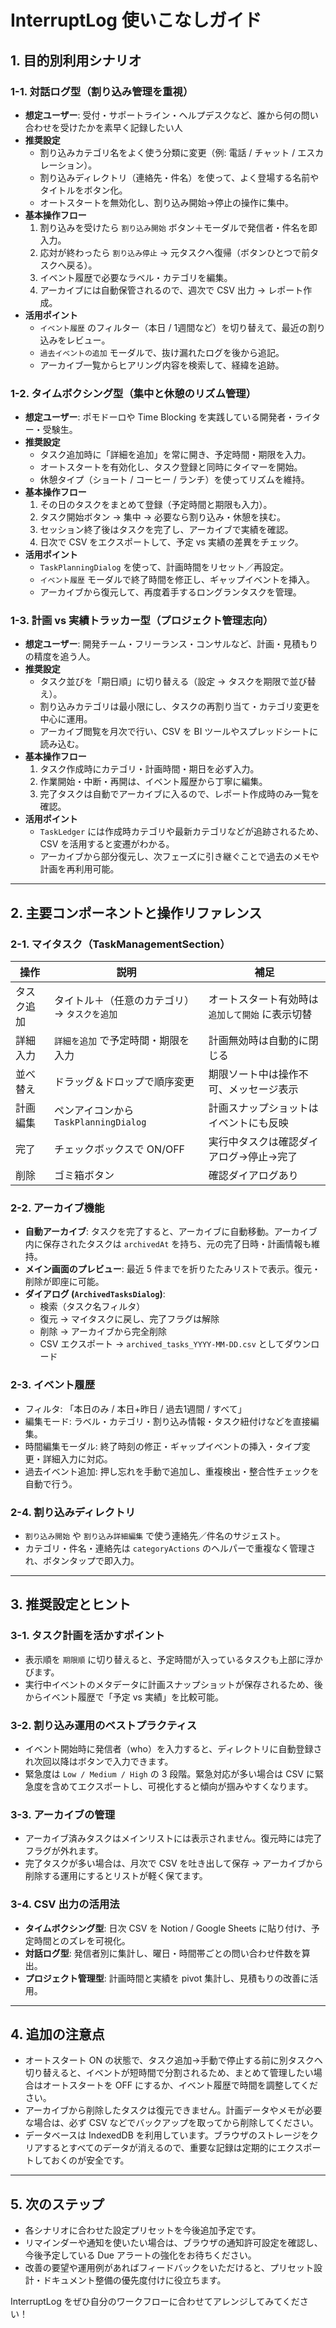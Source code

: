 # InterruptLog 使いこなしガイド

## 1. 目的別利用シナリオ

### 1-1. 対話ログ型（割り込み管理を重視）
- **想定ユーザー**: 受付・サポートライン・ヘルプデスクなど、誰から何の問い合わせを受けたかを素早く記録したい人  
- **推奨設定**
  - 割り込みカテゴリ名をよく使う分類に変更（例: 電話 / チャット / エスカレーション）。  
  - 割り込みディレクトリ（連絡先・件名）を使って、よく登場する名前やタイトルをボタン化。  
  - オートスタートを無効化し、割り込み開始→停止の操作に集中。  
- **基本操作フロー**
  1. 割り込みを受けたら `割り込み開始` ボタン＋モーダルで発信者・件名を即入力。  
  2. 応対が終わったら `割り込み停止` → 元タスクへ復帰（ボタンひとつで前タスクへ戻る）。  
  3. イベント履歴で必要なラベル・カテゴリを編集。  
  4. アーカイブには自動保管されるので、週次で CSV 出力 → レポート作成。  
- **活用ポイント**
  - `イベント履歴` のフィルター（本日 / 1週間など）を切り替えて、最近の割り込みをレビュー。  
  - `過去イベントの追加` モーダルで、抜け漏れたログを後から追記。  
  - アーカイブ一覧からヒアリング内容を検索して、経緯を追跡。  

### 1-2. タイムボクシング型（集中と休憩のリズム管理）
- **想定ユーザー**: ポモドーロや Time Blocking を実践している開発者・ライター・受験生。  
- **推奨設定**
  - タスク追加時に「詳細を追加」を常に開き、予定時間・期限を入力。  
  - オートスタートを有効化し、タスク登録と同時にタイマーを開始。  
  - 休憩タイプ（ショート / コーヒー / ランチ）を使ってリズムを維持。  
- **基本操作フロー**
  1. その日のタスクをまとめて登録（予定時間と期限も入力）。  
  2. タスク開始ボタン → 集中 → 必要なら割り込み・休憩を挟む。  
  3. セッション終了後はタスクを完了し、アーカイブで実績を確認。  
  4. 日次で CSV をエクスポートして、予定 vs 実績の差異をチェック。  
- **活用ポイント**
  - `TaskPlanningDialog` を使って、計画時間をリセット／再設定。  
  - `イベント履歴` モーダルで終了時間を修正し、ギャップイベントを挿入。  
  - アーカイブから復元して、再度着手するロングランタスクを管理。  

### 1-3. 計画 vs 実績トラッカー型（プロジェクト管理志向）
- **想定ユーザー**: 開発チーム・フリーランス・コンサルなど、計画・見積もりの精度を追う人。  
- **推奨設定**
  - タスク並びを「期日順」に切り替える（設定 → タスクを期限で並び替え）。  
  - 割り込みカテゴリは最小限にし、タスクの再割り当て・カテゴリ変更を中心に運用。  
  - アーカイブ閲覧を月次で行い、CSV を BI ツールやスプレッドシートに読み込む。  
- **基本操作フロー**
  1. タスク作成時にカテゴリ・計画時間・期日を必ず入力。  
  2. 作業開始・中断・再開は、イベント履歴から丁寧に編集。  
  3. 完了タスクは自動でアーカイブに入るので、レポート作成時のみ一覧を確認。  
- **活用ポイント**
  - `TaskLedger` には作成時カテゴリや最新カテゴリなどが追跡されるため、CSV を活用すると変遷がわかる。  
  - アーカイブから部分復元し、次フェーズに引き継ぐことで過去のメモや計画を再利用可能。  

---

## 2. 主要コンポーネントと操作リファレンス

### 2-1. マイタスク（TaskManagementSection）
| 操作 | 説明 | 補足 |
|------|------|------|
| タスク追加 | タイトル＋（任意のカテゴリ）→ `タスクを追加` | オートスタート有効時は `追加して開始` に表示切替 |
| 詳細入力 | `詳細を追加` で予定時間・期限を入力 | 計画無効時は自動的に閉じる |
| 並べ替え | ドラッグ＆ドロップで順序変更 | 期限ソート中は操作不可、メッセージ表示 |
| 計画編集 | ペンアイコンから `TaskPlanningDialog` | 計画スナップショットはイベントにも反映 |
| 完了 | チェックボックスで ON/OFF | 実行中タスクは確認ダイアログ→停止→完了 |
| 削除 | ゴミ箱ボタン | 確認ダイアログあり |

### 2-2. アーカイブ機能
- **自動アーカイブ**: タスクを完了すると、アーカイブに自動移動。アーカイブ内に保存されたタスクは `archivedAt` を持ち、元の完了日時・計画情報も維持。  
- **メイン画面のプレビュー**: 最近 5 件までを折りたたみリストで表示。復元・削除が即座に可能。  
- **ダイアログ (`ArchivedTasksDialog`)**:
  - 検索（タスク名フィルタ）  
  - 復元 → マイタスクに戻し、完了フラグは解除  
  - 削除 → アーカイブから完全削除  
  - CSV エクスポート → `archived_tasks_YYYY-MM-DD.csv` としてダウンロード  

### 2-3. イベント履歴
- フィルタ: 「本日のみ / 本日+昨日 / 過去1週間 / すべて」  
- 編集モード: ラベル・カテゴリ・割り込み情報・タスク紐付けなどを直接編集。  
- 時間編集モーダル: 終了時刻の修正・ギャップイベントの挿入・タイプ変更・詳細入力に対応。  
- 過去イベント追加: 押し忘れを手動で追加し、重複検出・整合性チェックを自動で行う。  

### 2-4. 割り込みディレクトリ
- `割り込み開始` や `割り込み詳細編集` で使う連絡先／件名のサジェスト。  
- カテゴリ・件名・連絡先は `categoryActions` のヘルパーで重複なく管理され、ボタンタップで即入力。  

---

## 3. 推奨設定とヒント

### 3-1. タスク計画を活かすポイント
- 表示順を `期限順` に切り替えると、予定時間が入っているタスクも上部に浮かびます。  
- 実行中イベントのメタデータに計画スナップショットが保存されるため、後からイベント履歴で「予定 vs 実績」を比較可能。  

### 3-2. 割り込み運用のベストプラクティス
- イベント開始時に発信者（who）を入力すると、ディレクトリに自動登録され次回以降はボタンで入力できます。  
- 緊急度は `Low / Medium / High` の 3 段階。緊急対応が多い場合は CSV に緊急度を含めてエクスポートし、可視化すると傾向が掴みやすくなります。  

### 3-3. アーカイブの管理
- アーカイブ済みタスクはメインリストには表示されません。復元時には完了フラグが外れます。  
- 完了タスクが多い場合は、月次で CSV を吐き出して保存 → アーカイブから削除する運用にするとリストが軽く保てます。  

### 3-4. CSV 出力の活用法
- **タイムボクシング型**: 日次 CSV を Notion / Google Sheets に貼り付け、予定時間とのズレを可視化。  
- **対話ログ型**: 発信者別に集計し、曜日・時間帯ごとの問い合わせ件数を算出。  
- **プロジェクト管理型**: 計画時間と実績を pivot 集計し、見積もりの改善に活用。  

---

## 4. 追加の注意点

- オートスタート ON の状態で、タスク追加→手動で停止する前に別タスクへ切り替えると、イベントが短時間で分割されるため、まとめて管理したい場合はオートスタートを OFF にするか、イベント履歴で時間を調整してください。  
- アーカイブから削除したタスクは復元できません。計画データやメモが必要な場合は、必ず CSV などでバックアップを取ってから削除してください。  
- データベースは IndexedDB を利用しています。ブラウザのストレージをクリアするとすべてのデータが消えるので、重要な記録は定期的にエクスポートしておくのが安全です。  

---

## 5. 次のステップ

- 各シナリオに合わせた設定プリセットを今後追加予定です。  
- リマインダーや通知を使いたい場合は、ブラウザの通知許可設定を確認し、今後予定している Due アラートの強化をお待ちください。  
- 改善の要望や運用例があればフィードバックをいただけると、プリセット設計・ドキュメント整備の優先度付けに役立ちます。  

InterruptLog をぜひ自分のワークフローに合わせてアレンジしてみてください！
